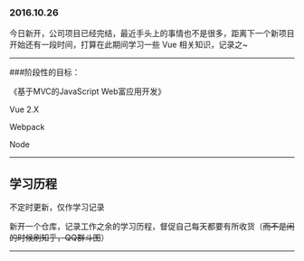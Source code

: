 ### 2016.10.26

今日新开，公司项目已经完结，最近手头上的事情也不是很多，距离下一个新项目开始还有一段时间，打算在此期间学习一些 Vue 相关知识，记录之~

----

###阶段性的目标：

《基于MVC的JavaScript Web富应用开发》

Vue 2.X

Webpack

Node 

----

## 学习历程

不定时更新，仅作学习记录

新开一个仓库，记录工作之余的学习历程，督促自己每天都要有所收货（~~而不是闲的时候刷知乎，QQ群斗图~~）

----
